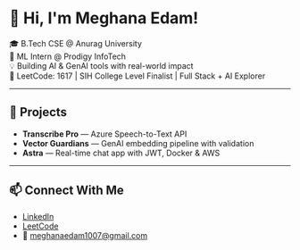  # 👋 Hi, I'm Meghana Edam!  
 
🎓 B.Tech CSE @ Anurag University    
🧠 ML Intern @ Prodigy InfoTech   
💡 Building AI & GenAI tools with real-world impact   
🎯 LeetCode: 1617 | SIH College Level Finalist | Full Stack + AI Explorer 
   
---

## 🚀 Projects
- **Transcribe Pro** — Azure Speech-to-Text API  
- **Vector Guardians** — GenAI embedding pipeline with validation  
- **Astra** — Real-time chat app with JWT, Docker & AWS

---

## 📫 Connect With Me
- [LinkedIn](https://linkedin.com/in/meghana-edam-849b11300)  
- [LeetCode](https://leetcode.com/Meghsedam/)  
- 📧 meghanaedam1007@gmail.com
